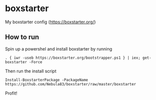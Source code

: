 # boxstarter
My boxstarter config (https://boxstarter.org/)

## How to run

Spin up a powershel and install boxstarter by running

    . { iwr -useb https://boxstarter.org/bootstrapper.ps1 } | iex; get-boxstarter -Force
    
Then run the install script

    Install-BoxstarterPackage -PackageName https://github.com/Nebula83/boxstarter/raw/master/boxstarter
    
Profit!
